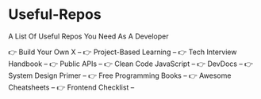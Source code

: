 # Useful-Repos
A List Of Useful Repos You Need As A Developer 




👉 Build Your Own X – [](https://github.com/codecrafters-io/build-your-own-x)
👉 Project-Based Learning – [](https://github.com/practical-tutorials/project-based-learning)
👉 Tech Interview Handbook – [](https://github.com/yangshun/tech-interview-handbook)
👉 Public APIs – [](https://github.com/public-apis/public-apis)
👉 Clean Code JavaScript – [](https://github.com/ryanmcdermott/clean-code-javascript)
👉 DevDocs – [](https://github.com/freeCodeCamp/devdocs)
👉 System Design Primer – [](https://github.com/donnemartin/system-design-primer)
👉 Free Programming Books – [](https://github.com/EbookFoundation/free-programming-books)
👉 Awesome Cheatsheets – [](https://github.com/LeCoupa/awesome-cheatsheets)
👉 Frontend Checklist – [](https://github.com/thedaviddias/Front-End-Checklist)
